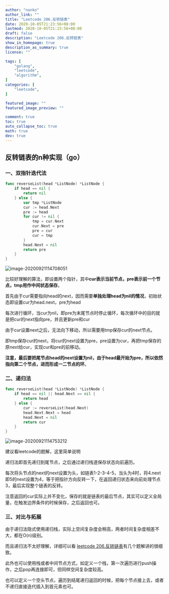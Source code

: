```yaml
---
author: "nanko"
author_link: ""
title: "Leetcode 206.反转链表"
date: 2020-10-05T21:23:56+08:00
lastmod: 2020-10-05T21:23:56+08:00
draft: false
description: "Leetcode 206.反转链表"
show_in_homepage: true
description_as_summary: true
license: ""

tags: [
    "golang",
	"leetcode",
	"algorithm",
]
categories: [
    "leetcode",
]

featured_image: ""
featured_image_preview: ""

comment: true
toc: true
auto_collapse_toc: true
math: true
dev: true
---
```



## 反转链表的n种实现（go）

### 一、双指针迭代法

```go
func reverseList(head *ListNode) *ListNode {
	if head == nil {
		return nil
	} else {
		var tmp *ListNode
		cur := head.Next
		pre := head
		for cur != nil {
			tmp = cur.Next
			cur.Next = pre
			pre = cur
			cur = tmp
		}
		head.Next = nil
		return pre
	}
}
```

![image-20200921114708051](https://tva1.sinaimg.cn/large/007S8ZIlly1giy4lt2sypj30e702wwet.jpg)

比较好理解的算法，即设置两个指针，其中**cur表示当前节点，pre表示前一个节点，tmp用作中间状态保存**。

首先由于cur需要指向head的next，因而需要**单独处理head为nil的情况**，初始状态即设置cur为head.next，pre为head

每次进行循环，当cur为nil，即pre为末尾节点时停止循环，每次循环中的目的就是把cur的next指向pre，并且更新pre和cur

由于cur设置next之后，无法向下移动，所以需要用tmp保存cur的next节点。

即tmp保存cur的next，将cur的next设置为pre，pre设置为cur，再把tmp保存的原next给cur，实现cur和pre的前移动。

**注意，最后要把尾节点head的next设置为nil，由于head最开始为pre，所以依然指向第二个节点，进而形成一二节点的环**。



### 二、递归法

```go
func reverseList(head *ListNode) *ListNode {
	if head == nil || head.Next == nil {
		return head
	} else {
		cur := reverseList(head.Next)
		head.Next.Next = head
		head.Next = nil
		return cur
	}
}
```

![image-20200921114753212](https://tva1.sinaimg.cn/large/007S8ZIlly1giy4mjz7jij30do02yglx.jpg)

建议看leetcode的题解，这里简单说明

递归法即首先递归到尾节点，之后通过递归栈道保存状态向前遍历。

每次将头节点的next的next设置为头，如链表1-2-3-4-5，当头为4时，将4.next即5的next设置为4，等于把指针方向反转一下，在返回递归状态来向前处理节点3，最后实现整个链表的反转。

注意返回的cur实际上并不变化，保存的就是链表的最后节点，其实可以定义全局量，在触发边界条件的时候保存，之后返回也可。

### 

### 三、对比与拓展

由于递归法隐式使用递归栈，实际上空间复杂度会稍高，两者时间复杂度相差不大，都在O(n)级别。

而且递归法不太好理解，详细可以看 [leetcode  206.反转链表](https://leetcode-cn.com/problems/reverse-linked-list/solution/)有几个题解讲的很细致。

此外也可以使用栈或者中间节点方式，如定义一个栈，第一次遍历进行push操作，之后pop再连接即可，但同样空间复杂度较高。

也可以定义一个空头节点，遍历到结尾递归返回的时候，把每个节点接上去，或者不递归直接迭代插入到首元素也可。




